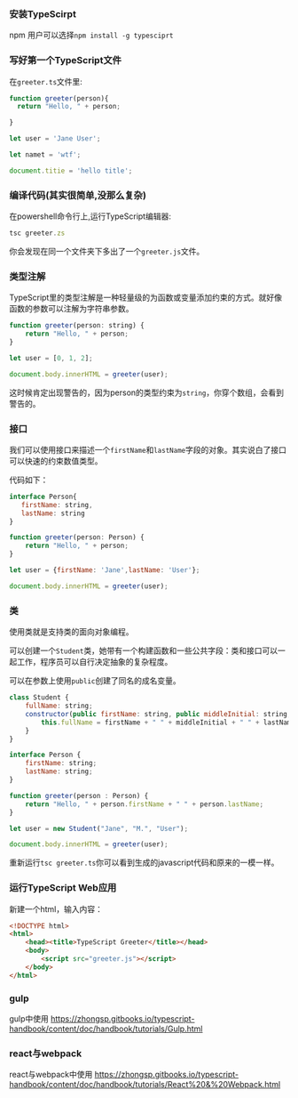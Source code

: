 ### 安装TypeScirpt

npm 用户可以选择`npm install -g typesciprt`

### 写好第一个TypeScript文件

在`greeter.ts`文件里: 

```javascript
function greeter(person){
  return "Hello, " + person; 

}

let user = 'Jane User';

let namet = 'wtf';

document.titie = 'hello title';
```

### 编译代码(其实很简单,没那么复杂)

在powershell命令行上,运行TypeScript编辑器: 

```javascript
tsc greeter.zs
```

你会发现在同一个文件夹下多出了一个`greeter.js`文件。

### 类型注解

TypeScript里的类型注解是一种轻量级的为函数或变量添加约束的方式。就好像函数的参数可以注解为字符串参数。

```javascript
function greeter(person: string) {
    return "Hello, " + person;
}

let user = [0, 1, 2];

document.body.innerHTML = greeter(user);
```

这时候肯定出现警告的，因为person的类型约束为`string`，你穿个数组，会看到警告的。

### 接口

我们可以使用接口来描述一个`firstName`和`lastName`字段的对象。其实说白了接口可以快速的约束数值类型。

代码如下：

```javascript
interface Person{
   firstName: string,
   lastName: string
}

function greeter(person: Person) {
    return "Hello, " + person;
}

let user = {firstName: 'Jane',lastName: 'User'};

document.body.innerHTML = greeter(user);

```

### 类


使用类就是支持类的面向对象编程。

可以创建一个`Student`类，她带有一个构建函数和一些公共字段：类和接口可以一起工作，程序员可以自行决定抽象的复杂程度。

可以在参数上使用`public`创建了同名的成名变量。

```javascript
class Student {
    fullName: string;
    constructor(public firstName: string, public middleInitial: string, public lastName: string) {
        this.fullName = firstName + " " + middleInitial + " " + lastName;
    }
}

interface Person {
    firstName: string;
    lastName: string;
}

function greeter(person : Person) {
    return "Hello, " + person.firstName + " " + person.lastName;
}

let user = new Student("Jane", "M.", "User");

document.body.innerHTML = greeter(user);

```
重新运行`tsc greeter.ts`你可以看到生成的javascript代码和原来的一模一样。

### 运行TypeScript Web应用

新建一个html，输入内容：


```html
<!DOCTYPE html>
<html>
    <head><title>TypeScript Greeter</title></head>
    <body>
        <script src="greeter.js"></script>
    </body>
</html>
```

### gulp 

gulp中使用 
https://zhongsp.gitbooks.io/typescript-handbook/content/doc/handbook/tutorials/Gulp.html

### react与webpack

react与webpack中使用
https://zhongsp.gitbooks.io/typescript-handbook/content/doc/handbook/tutorials/React%20&%20Webpack.html
